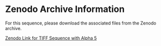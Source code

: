# Zenodo Archive Information

For this sequence, please download the associated files from the Zenodo archive.

[Zenodo Link for TIFF Sequence with Alpha 5](https://doi.org/10.5281/zenodo.10028473)
